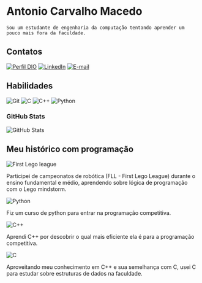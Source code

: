 # Antonio Carvalho Macedo
    Sou um estudante de engenharia da computação tentando aprender um pouco mais fora da faculdade.
## Contatos
[![Perfil DIO](https://img.shields.io/badge/-%20Perfil%20DIO-30A3DC?style=for-the-badge)](https://web.dio.me/users/antonio00712/)
[![LinkedIn](https://img.shields.io/badge/-LinkedIn-FFF?style=for-the-badge&logo=linkedin&logoColor=30A3DC)](https://www.linkedin.com/in/antonio-carvalho00712/)
[![E-mail](https://img.shields.io/badge/-Email-FFF?style=for-the-badge&logo=microsoft-outlook&logoColor=E94D5F)](mailto:antonio00712@gmail.com)
## Habilidades
![Git](https://img.shields.io/badge/Git-000?style=for-the-badge&logo=git&logoColor=0)
![C](https://img.shields.io/badge/C-000?style=for-the-badge&logo=c&logoColor=0)
![C++](https://img.shields.io/badge/C++-000?style=for-the-badge&logo=c&logoColor=0)
![Python](https://img.shields.io/badge/Python-000?style=for-the-badge&logo=Python&logoColor=0)
### GitHub Stats

![GitHub Stats](https://github-readme-stats.vercel.app/api?username=antonio00712&theme=transparent&bg_color=000&border_color=30A3DC&show_icons=true&icon_color=30A3DC&title_color=E94D5F&text_color=FFF)

## Meu histórico com programação
![First Lego league](https://img.shields.io/badge/FLL-000)

Participei de campeonatos de robótica (FLL - First Lego League) durante o ensino fundamental e médio, aprendendo sobre lógica de programação com o Lego mindstorm.

![Python](https://img.shields.io/badge/Python-000)

Fiz um curso de python para entrar na programação competitiva.

![C++](https://img.shields.io/badge/C++-000)

Aprendi C++ por descobrir o qual mais eficiente ela é para a programação competitiva.

![C](https://img.shields.io/badge/C-000)

Aproveitando meu conhecimento em C++ e sua semelhança com C, usei C para estudar sobre estruturas de dados na faculdade.
